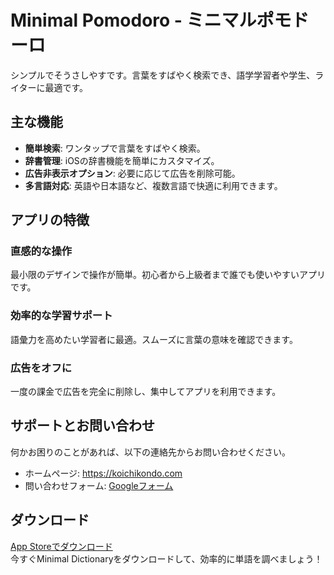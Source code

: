 # Minimal Pomodoro - ミニマルポモドーロ
シンプルでそうさしやすです。言葉をすばやく検索でき、語学学習者や学生、ライターに最適です。
## 主な機能
- **簡単検索**: ワンタップで言葉をすばやく検索。
- **辞書管理**: iOSの辞書機能を簡単にカスタマイズ。
- **広告非表示オプション**: 必要に応じて広告を削除可能。
- **多言語対応**: 英語や日本語など、複数言語で快適に利用できます。
## アプリの特徴
### 直感的な操作
最小限のデザインで操作が簡単。初心者から上級者まで誰でも使いやすいアプリです。
### 効率的な学習サポート
語彙力を高めたい学習者に最適。スムーズに言葉の意味を確認できます。
### 広告をオフに
一度の課金で広告を完全に削除し、集中してアプリを利用できます。
## サポートとお問い合わせ
何かお困りのことがあれば、以下の連絡先からお問い合わせください。
- ホームページ: https://koichikondo.com
- 問い合わせフォーム: [Googleフォーム](https://forms.gle/M5kwbKQJ5SQz1bKF9)
## ダウンロード
[App Storeでダウンロード](https://apps.apple.com/jp/app/minimal-dictionary/id6738939116?l=jp-jp)  
今すぐMinimal Dictionaryをダウンロードして、効率的に単語を調べましょう！
